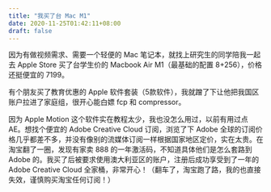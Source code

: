 ```yaml
---
title: "我买了台 Mac M1"
date: 2020-11-25T01:42:11+08:00
draft: false
---
```


因为有做视频需求、需要一个轻便的 Mac 笔记本，就找上研究生的同学陪我一起去 Apple Store 买了台学生价的 Macbook Air M1（最基础的配置 8+256），价格还挺便宜的 7199。<!--more-->

有个朋友买了教育优惠的 Apple 软件套装（5款软件），我就蹭了下让他把我国区账户拉进了家庭组，很开心能白嫖 fcp 和 compressor。

因为 Apple Motion 这个软件实在教程太少，我也没怎么用过，以前有用过点 AE。想找个便宜的 Adobe Creative Cloud 订阅，浏览了下 Adobe 全球的订阅价格几乎都差不多，并没有像别的流媒体订阅一样根据国家地区定价，实在太贵。在淘宝翻了一圈，发现有家卖 888 的一年激活码，不知道具体他们是怎么套路到 Adobe 的。我买了后被要求使用澳大利亚区的账户，注册后成功享受到了一年的 Adobe Creative Cloud 全家桶，非常开心！（翻车了，淘宝跑了路，我的也直接失效，谨慎购买淘宝任何订阅！）

